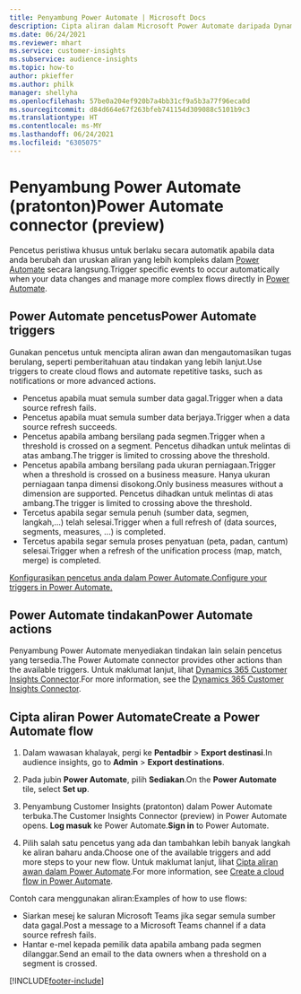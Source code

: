 ```yaml
---
title: Penyambung Power Automate | Microsoft Docs
description: Cipta aliran dalam Microsoft Power Automate daripada Dynamics 365 Customer Insights.
ms.date: 06/24/2021
ms.reviewer: mhart
ms.service: customer-insights
ms.subservice: audience-insights
ms.topic: how-to
author: pkieffer
ms.author: philk
manager: shellyha
ms.openlocfilehash: 57be0a204ef920b7a4bb31cf9a5b3a77f96eca0d
ms.sourcegitcommit: d84d664e67f263bfeb741154d309088c5101b9c3
ms.translationtype: HT
ms.contentlocale: ms-MY
ms.lasthandoff: 06/24/2021
ms.locfileid: "6305075"
---
```

# <a name="power-automate-connector-preview"></a><span data-ttu-id="c730b-103">Penyambung Power Automate (pratonton)</span><span class="sxs-lookup"><span data-stu-id="c730b-103">Power Automate connector (preview)</span></span>

<span data-ttu-id="c730b-104">Pencetus peristiwa khusus untuk berlaku secara automatik apabila data anda berubah dan uruskan aliran yang lebih kompleks dalam [Power Automate](https://flow.microsoft.com/) secara langsung.</span><span class="sxs-lookup"><span data-stu-id="c730b-104">Trigger specific events to occur automatically when your data changes and manage more complex flows directly in [Power Automate](https://flow.microsoft.com/).</span></span>

## <a name="power-automate-triggers"></a><span data-ttu-id="c730b-105">Power Automate pencetus</span><span class="sxs-lookup"><span data-stu-id="c730b-105">Power Automate triggers</span></span>

<span data-ttu-id="c730b-106">Gunakan pencetus untuk mencipta aliran awan dan mengautomasikan tugas berulang, seperti pemberitahuan atau tindakan yang lebih lanjut.</span><span class="sxs-lookup"><span data-stu-id="c730b-106">Use triggers to create cloud flows and automate repetitive tasks, such as notifications or more advanced actions.</span></span> 

- <span data-ttu-id="c730b-107">Pencetus apabila muat semula sumber data gagal.</span><span class="sxs-lookup"><span data-stu-id="c730b-107">Trigger when a data source refresh fails.</span></span> 
- <span data-ttu-id="c730b-108">Pencetus apabila muat semula sumber data berjaya.</span><span class="sxs-lookup"><span data-stu-id="c730b-108">Trigger when a data source refresh succeeds.</span></span>
- <span data-ttu-id="c730b-109">Pencetus apabila ambang bersilang pada segmen.</span><span class="sxs-lookup"><span data-stu-id="c730b-109">Trigger when a threshold is crossed on a segment.</span></span> <span data-ttu-id="c730b-110">Pencetus dihadkan untuk melintas di atas ambang.</span><span class="sxs-lookup"><span data-stu-id="c730b-110">The trigger is limited to crossing above the threshold.</span></span>
- <span data-ttu-id="c730b-111">Pencetus apabila ambang bersilang pada ukuran perniagaan.</span><span class="sxs-lookup"><span data-stu-id="c730b-111">Trigger when a threshold is crossed on a business measure.</span></span> <span data-ttu-id="c730b-112">Hanya ukuran perniagaan tanpa dimensi disokong.</span><span class="sxs-lookup"><span data-stu-id="c730b-112">Only business measures without a dimension are supported.</span></span> <span data-ttu-id="c730b-113">Pencetus dihadkan untuk melintas di atas ambang.</span><span class="sxs-lookup"><span data-stu-id="c730b-113">The trigger is limited to crossing above the threshold.</span></span>
- <span data-ttu-id="c730b-114">Tercetus apabila segar semula penuh (sumber data, segmen, langkah,...) telah selesai.</span><span class="sxs-lookup"><span data-stu-id="c730b-114">Trigger when a full refresh of (data sources, segments, measures, ...) is completed.</span></span>
- <span data-ttu-id="c730b-115">Tercetus apabila segar semula proses penyatuan (peta, padan, cantum) selesai.</span><span class="sxs-lookup"><span data-stu-id="c730b-115">Trigger when a refresh of the unification process (map, match, merge) is completed.</span></span>

[<span data-ttu-id="c730b-116">Konfigurasikan pencetus anda dalam Power Automate.</span><span class="sxs-lookup"><span data-stu-id="c730b-116">Configure your triggers in Power Automate.</span></span>](https://flow.microsoft.com/connectors/shared_customerinsights/dynamics-365-customer-insights-connector/)

## <a name="power-automate-actions"></a><span data-ttu-id="c730b-117">Power Automate tindakan</span><span class="sxs-lookup"><span data-stu-id="c730b-117">Power Automate actions</span></span>

<span data-ttu-id="c730b-118">Penyambung Power Automate menyediakan tindakan lain selain pencetus yang tersedia.</span><span class="sxs-lookup"><span data-stu-id="c730b-118">The Power Automate connector provides other actions than the available triggers.</span></span> <span data-ttu-id="c730b-119">Untuk maklumat lanjut, lihat [Dynamics 365 Customer Insights Connector](/connectors/customerinsights/).</span><span class="sxs-lookup"><span data-stu-id="c730b-119">For more information, see the [Dynamics 365 Customer Insights Connector](/connectors/customerinsights/).</span></span>

## <a name="create-a-power-automate-flow"></a><span data-ttu-id="c730b-120">Cipta aliran Power Automate</span><span class="sxs-lookup"><span data-stu-id="c730b-120">Create a Power Automate flow</span></span>

1. <span data-ttu-id="c730b-121">Dalam wawasan khalayak, pergi ke **Pentadbir** > **Export destinasi**.</span><span class="sxs-lookup"><span data-stu-id="c730b-121">In audience insights, go to **Admin** > **Export destinations**.</span></span>

1. <span data-ttu-id="c730b-122">Pada jubin **Power Automate**, pilih **Sediakan**.</span><span class="sxs-lookup"><span data-stu-id="c730b-122">On the **Power Automate** tile, select **Set up**.</span></span>

1. <span data-ttu-id="c730b-123">Penyambung Customer Insights (pratonton) dalam Power Automate terbuka.</span><span class="sxs-lookup"><span data-stu-id="c730b-123">The Customer Insights Connector (preview) in Power Automate opens.</span></span> <span data-ttu-id="c730b-124">**Log masuk** ke Power Automate.</span><span class="sxs-lookup"><span data-stu-id="c730b-124">**Sign in** to Power Automate.</span></span>

1. <span data-ttu-id="c730b-125">Pilih salah satu pencetus yang ada dan tambahkan lebih banyak langkah ke aliran baharu anda.</span><span class="sxs-lookup"><span data-stu-id="c730b-125">Choose one of the available triggers and add more steps to your new flow.</span></span> <span data-ttu-id="c730b-126">Untuk maklumat lanjut, lihat [Cipta aliran awan dalam Power Automate](/power-automate/get-started-logic-flow).</span><span class="sxs-lookup"><span data-stu-id="c730b-126">For more information, see [Create a cloud flow in Power Automate](/power-automate/get-started-logic-flow).</span></span>

<span data-ttu-id="c730b-127">Contoh cara menggunakan aliran:</span><span class="sxs-lookup"><span data-stu-id="c730b-127">Examples of how to use flows:</span></span> 
- <span data-ttu-id="c730b-128">Siarkan mesej ke saluran Microsoft Teams jika segar semula sumber data gagal.</span><span class="sxs-lookup"><span data-stu-id="c730b-128">Post a message to a Microsoft Teams channel if a data source refresh fails.</span></span> 
- <span data-ttu-id="c730b-129">Hantar e-mel kepada pemilik data apabila ambang pada segmen dilanggar.</span><span class="sxs-lookup"><span data-stu-id="c730b-129">Send an email to the data owners when a threshold on a segment is crossed.</span></span>



[!INCLUDE[footer-include](../includes/footer-banner.md)]
